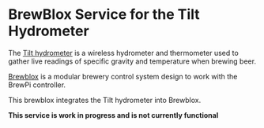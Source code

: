 # BrewBlox Service for the Tilt Hydrometer

The [Tilt hydrometer](https://tilthydrometer.com/) is a wireless hydrometer and thermometer used to gather live readings of specific gravity and temperature when brewing beer.

[Brewblox](https://brewpi.com/) is a modular brewery control system design to work with the BrewPi controller.

This brewblox integrates the Tilt hydrometer into Brewblox.

**This service is work in progress and is not currently functional**
